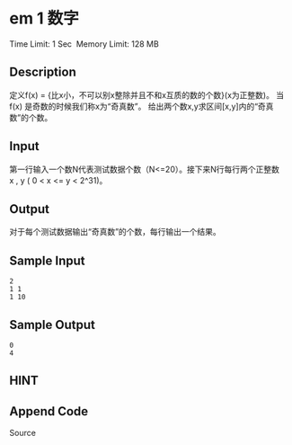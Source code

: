 # em 1  数字
Time Limit: 1 Sec  Memory Limit: 128 MB


## Description
定义f(x) = {比x小，不可以别x整除并且不和x互质的数的个数}(x为正整数)。
当f(x) 是奇数的时候我们称x为“奇真数”。
给出两个数x,y求区间[x,y]内的“奇真数”的个数。


## Input
第一行输入一个数N代表测试数据个数（N<=20）。接下来N行每行两个正整数x , y ( 0 < x <= y < 2^31)。


## Output
﻿对于每个测试数据输出“奇真数”的个数，每行输出一个结果。


## Sample Input
```
2
1 1
1 10
```
## Sample Output
```
0
4
```

## HINT


## Append Code
Source